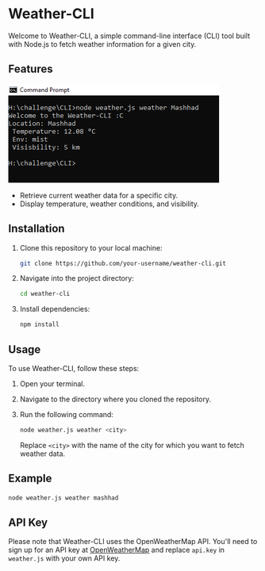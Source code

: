 # Weather-CLI

Welcome to Weather-CLI, a simple command-line interface (CLI) tool built with Node.js to fetch weather information for a given city.

## Features

![Weather CLI Output](./picture/output.png)

- Retrieve current weather data for a specific city.
- Display temperature, weather conditions, and visibility.

## Installation

1. Clone this repository to your local machine:

   ```bash
   git clone https://github.com/your-username/weather-cli.git
   ```

2. Navigate into the project directory:

   ```bash
   cd weather-cli
   ```

3. Install dependencies:

   ```bash
   npm install
   ```

## Usage

To use Weather-CLI, follow these steps:

1. Open your terminal.

2. Navigate to the directory where you cloned the repository.

3. Run the following command:

   ```bash
   node weather.js weather <city>
   ```

   Replace `<city>` with the name of the city for which you want to fetch weather data.

## Example

```bash
node weather.js weather mashhad
```

## API Key

Please note that Weather-CLI uses the OpenWeatherMap API. You'll need to sign up for an API key at [OpenWeatherMap](https://openweathermap.org/api) and replace `api.key` in `weather.js` with your own API key.
